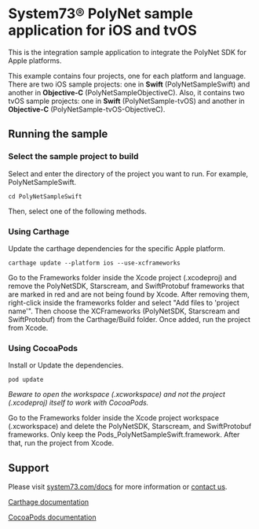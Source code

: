 # System73® PolyNet sample application for iOS and tvOS

This is the integration sample application to integrate the PolyNet SDK for Apple platforms.

This example contains four projects, one for each platform and language. There are two iOS sample projects: one in **Swift** (PolyNetSampleSwift) and another in **Objective-C** (PolyNetSampleObjectiveC). Also, it contains two tvOS sample projects: one in **Swift** (PolyNetSample-tvOS) and another in **Objective-C** (PolyNetSample-tvOS-ObjectiveC).

## Running the sample

### Select the sample project to build

Select and enter the directory of the project you want to run. For example, PolyNetSampleSwift.

```shell
cd PolyNetSampleSwift
```

Then, select one of the following methods.

### Using Carthage

Update the carthage dependencies for the specific Apple platform. 

```shell
carthage update --platform ios --use-xcframeworks
```

Go to the Frameworks folder inside the Xcode project (.xcodeproj) and remove the PolyNetSDK, Starscream, and SwiftProtobuf frameworks that are marked in red and are not being found by Xcode. After removing them, right-click inside the frameworks folder and select "Add files to 'project name'". Then choose the XCFrameworks (PolyNetSDK, Starscream and SwiftProtobuf) from the Carthage/Build folder. Once added, run the project from Xcode.

### Using CocoaPods

Install or Update the dependencies.

```shell
pod update
```

*Beware to open the workspace (.xcworkspace) and not the project (.xcodeproj) itself to work with CocoaPods.*

Go to the Frameworks folder inside the Xcode project workspace (.xcworkspace) and delete the PolyNetSDK, Starscream, and SwiftProtobuf frameworks. Only keep the Pods_PolyNetSampleSwift.framework. After that, run the project from Xcode.

## Support

Please visit [system73.com/docs](https://www.system73.com/docs/) for more information or [contact us](mailto:support@system73.com).

[Carthage documentation](https://github.com/Carthage/Carthage)

[CocoaPods documentation](https://cocoapods.org/)
